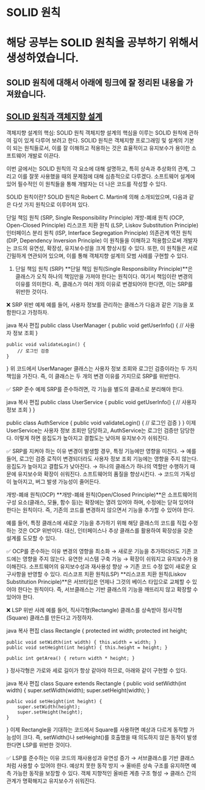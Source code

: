 # SOLID 원칙
# 해당 공부는 SOLID 원칙을 공부하기 위해서 생성하였습니다.

## SOLID 원칙에 대해서 아래에 링크에 잘 정리된 내용을 가져왔습니다.
## [SOLID 원칙과 객체지향 설계](https://f-lab.kr/insight/solid-principles-and-object-oriented-design?gad_source=1&gclid=Cj0KCQiAwtu9BhC8ARIsAI9JHalcUXNyORemtSI5G7kwVxPZ9I_xeWMEkZw9vFFIsfeV0CGYPexG1fMaAs6gEALw_wcB)

객체지향 설계의 핵심: SOLID 원칙
객체지향 설계의 핵심을 이루는 SOLID 원칙에 관하여 깊이 있게 다루어 보려고 한다.
SOLID 원칙은 객체지향 프로그래밍 및 설계의 기본이 되는 원칙들로서, 이를 잘 이해하고 적용하는 것은 효율적이고 유지보수가 용이한 소프트웨어 개발로 이끈다.

이번 글에서는 SOLID 원칙의 각 요소에 대해 설명하고, 특히 상속과 추상화의 관계, 그리고 이를 잘못 사용했을 때의 문제점에 대해 심층적으로 다루겠다.
소프트웨어 설계에 있어 필수적인 이 원칙들을 통해 개발자는 더 나은 코드를 작성할 수 있다.

SOLID 원칙이란?
SOLID 원칙은 Robert C. Martin에 의해 소개되었으며, 다음과 같은 다섯 가지 원칙으로 이루어져 있다.

단일 책임 원칙 (SRP, Single Responsibility Principle)
개방-폐쇄 원칙 (OCP, Open-Closed Principle)
리스코프 치환 원칙 (LSP, Liskov Substitution Principle)
인터페이스 분리 원칙 (ISP, Interface Segregation Principle)
의존관계 역전 원칙 (DIP, Dependency Inversion Principle)
이 원칙들을 이해하고 적용함으로써 개발자는 코드의 유연성, 확장성, 유지보수성을 크게 향상시킬 수 있다.
또한, 이 원칙들은 서로 긴밀하게 연관되어 있으며, 이를 통해 객체지향 설계의 모범 사례를 구현할 수 있다.

1. 단일 책임 원칙 (SRP)
**단일 책임 원칙(Single Responsibility Principle)**은 클래스가 오직 하나의 책임만을 가져야 한다는 원칙이다.
여기서 책임이란 변경의 이유를 의미한다. 즉, 클래스가 여러 개의 이유로 변경되어야 한다면, 이는 SRP를 위반한 것이다.

❌ SRP 위반 예제
예를 들어, 사용자 정보를 관리하는 클래스가 다음과 같은 기능을 포함한다고 가정하자.

java
복사
편집
public class UserManager {
    public void getUserInfo() {
        // 사용자 정보 조회
    }

    public void validateLogin() {
        // 로그인 검증
    }
}
위 코드에서 UserManager 클래스는 사용자 정보 조회와 로그인 검증이라는 두 가지 책임을 가진다.
즉, 이 클래스는 두 개의 변경 이유를 가지므로 SRP를 위반한다.

✅ SRP 준수 예제
SRP를 준수하려면, 각 기능을 별도의 클래스로 분리해야 한다.

java
복사
편집
public class UserService {
    public void getUserInfo() {
        // 사용자 정보 조회
    }
}

public class AuthService {
    public void validateLogin() {
        // 로그인 검증
    }
}
이제 UserService는 사용자 정보 조회만 담당하고, AuthService는 로그인 검증만 담당한다.
이렇게 하면 응집도가 높아지고 결합도는 낮아져 유지보수가 쉬워진다.

✅ SRP를 지켜야 하는 이유
변경이 발생할 경우, 특정 기능에만 영향을 미친다.
→ 예를 들어, 로그인 검증 로직이 변경되더라도 사용자 정보 조회 기능에는 영향을 주지 않는다.
응집도가 높아지고 결합도가 낮아진다.
→ 하나의 클래스가 하나의 역할만 수행하기 때문에 유지보수와 확장이 쉬워진다.
소프트웨어의 품질을 향상시킨다.
→ 코드의 가독성이 높아지고, 버그 발생 가능성이 줄어든다.

개방-폐쇄 원칙(OCP)
**개방-폐쇄 원칙(Open/Closed Principle)**은 소프트웨어의 구성 요소(클래스, 모듈, 함수 등)는 확장에는 열려 있어야 하며, 수정에는 닫혀 있어야 한다는 원칙이다.
즉, 기존의 코드를 변경하지 않으면서 기능을 추가할 수 있어야 한다.

예를 들어, 특정 클래스에 새로운 기능을 추가하기 위해 해당 클래스의 코드를 직접 수정하는 것은 OCP 위반이다.
대신, 인터페이스나 추상 클래스를 활용하여 확장성을 갖춘 설계를 도모할 수 있다.

✅ OCP를 준수하는 이유
변경의 영향을 최소화
→ 새로운 기능을 추가하더라도 기존 코드에는 영향을 주지 않는다.
유연한 시스템 구축 가능
→ 확장이 쉬워지고 유지보수가 용이해진다.
소프트웨어의 유지보수성과 재사용성 향상
→ 기존 코드 수정 없이 새로운 요구사항을 반영할 수 있다.
리스코프 치환 원칙(LSP)
**리스코프 치환 원칙(Liskov Substitution Principle)**은
서브타입은 언제나 그것의 베이스 타입으로 교체할 수 있어야 한다는 원칙이다.
즉, 서브클래스는 기반 클래스의 기능을 깨뜨리지 않고 확장할 수 있어야 한다.

❌ LSP 위반 사례
예를 들어, 직사각형(Rectangle) 클래스를 상속받아 정사각형(Square) 클래스를 만든다고 가정하자.

java
복사
편집
class Rectangle {
    protected int width;
    protected int height;

    public void setWidth(int width) { this.width = width; }
    public void setHeight(int height) { this.height = height; }

    public int getArea() { return width * height; }
}
정사각형은 가로와 세로 길이가 항상 같아야 하므로, 아래와 같이 구현할 수 있다.

java
복사
편집
class Square extends Rectangle {
    public void setWidth(int width) {
        super.setWidth(width);
        super.setHeight(width);
    }

    public void setHeight(int height) {
        super.setWidth(height);
        super.setHeight(height);
    }
}
이제 Rectangle을 기대하는 코드에서 Square를 사용하면 예상과 다르게 동작할 가능성이 크다.
즉, setWidth()나 setHeight()를 호출했을 때 의도하지 않은 동작이 발생한다면 LSP를 위반한 것이다.

✅ LSP를 준수하는 이유
코드의 재사용성과 유연성 증가
→ 서브클래스를 기반 클래스처럼 사용할 수 있어야 한다.
예상치 못한 동작 방지
→ 올바른 상속 구조를 유지하면 예측 가능한 동작을 보장할 수 있다.
객체 지향적인 올바른 계층 구조 형성
→ 클래스 간의 관계가 명확해지고 유지보수가 쉬워진다.
